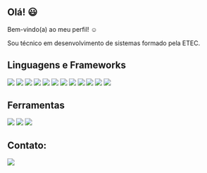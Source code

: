## Olá! :smiley:
Bem-vindo(a) ao meu perfil! :relaxed:

Sou técnico em desenvolvimento de sistemas formado pela ETEC.


## Linguagens e Frameworks
<p>
 <img src=https://img.shields.io/badge/C%23-239120?style=for-the-badge&logo=csharp&logoColor=white)/>
 <img src=https://img.shields.io/badge/.NET-512BD4?style=for-the-badge&logo=dotnet&logoColor=white/>
 <img src=https://img.shields.io/badge/C-00599C?style=for-the-badge&logo=c&logoColor=white/>
  <img src=https://img.shields.io/badge/PHP-777BB4?style=for-the-badge&logo=php&logoColor=white/>
  <img src=https://img.shields.io/badge/Laravel-FF2D20?style=for-the-badge&logo=laravel&logoColor=white/>
 <img src=https://img.shields.io/badge/MySQL-005C84?style=for-the-badge&logo=mysql&logoColor=white/>
 <img src=https://img.shields.io/badge/HTML5-E34F26?style=for-the-badge&logo=html5&logoColor=white/>
  <img src=https://img.shields.io/badge/CSS3-1572B6?style=for-the-badge&logo=css3&logoColor=white/>
 <img src=https://img.shields.io/badge/JavaScript-323330?style=for-the-badge&logo=javascript&logoColor=F7DF1E/>
 <img src=https://img.shields.io/badge/Bootstrap-563D7C?style=for-the-badge&logo=bootstrap&logoColor=white/>
 <img src=https://img.shields.io/badge/Ionic-3880FF?style=for-the-badge&logo=ionic&logoColor=white/>
 <img src=https://img.shields.io/badge/React-20232A?style=for-the-badge&logo=react&logoColor=61DAFB/>
 </p>

## Ferramentas
<p>
 <img src=https://img.shields.io/badge/Adobe%20Photoshop-46434f?&logo=Adobe%20Photoshop&logoColor=black/>
 <img src=https://img.shields.io/badge/gimp-5C5543?style=for-the-badge&logo=gimp&logoColor=white/>
 <img src=https://img.shields.io/badge/Figma-F24E1E?style=for-the-badge&logo=figma&logoColor=white/>
 

 </p>
 
## Contato:
<p>
  <a href="https://www.linkedin.com/in/lincoln-vinícius/">
     <img src=https://img.shields.io/badge/LinkedIn-0077B5?style=for-the-badge&logo=linkedin&logoColor=white/>
  </a>
</p>

